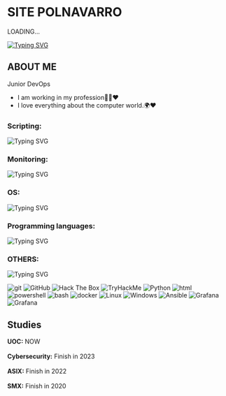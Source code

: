 # SITE POLNAVARRO

LOADING...

[![Typing SVG](https://readme-typing-svg.demolab.com?font=Fira+Code&pause=1000&color=F78C38&random=false&width=435&lines=%E2%96%88%E2%96%88%E2%96%88%E2%96%88%E2%96%88%E2%96%88%E2%96%88%E2%96%88%E2%96%88%E2%96%88%E2%96%88%E2%96%88%E2%96%88%E2%96%88%5D99%25)](https://git.io/typing-svg)

## ABOUT ME

Junior DevOps

- I am working in my profession👨‍🎓♥
- I love everything about the computer world.🌍♥

### Scripting:
![Typing SVG](https://readme-typing-svg.demolab.com?font=Fira+Code&duration=2000&pause=1000&color=F78C38&random=false&width=435&lines=bash;powershell;python)

### Monitoring:
![Typing SVG](https://readme-typing-svg.demolab.com?font=Fira+Code&duration=2000&pause=1000&color=F78C38&random=false&width=435&lines=Prometheus;Grafana;AlertManager)

### OS:
![Typing SVG](https://readme-typing-svg.demolab.com?font=Fira+Code&duration=2000&pause=1000&color=F78C38&random=false&width=435&lines=ubuntu;Fedora;Windows;ParrotOS)

### Programming languages:
![Typing SVG](https://readme-typing-svg.demolab.com?font=Fira+Code&duration=2000&pause=1000&color=F78C38&random=false&width=435&lines=python)

### OTHERS:
![Typing SVG](https://readme-typing-svg.demolab.com?font=Fira+Code&duration=2000&pause=1000&color=F78C38&random=false&width=435&lines=docker;Jenkins;Discordpy;FastAPI;Flask)

<p>
  <img alt="git" src="https://img.shields.io/badge/-Git-F05032?style=flat-square&logo=git&logoColor=white" />
  <img alt="GitHub" src="https://img.shields.io/badge/-GitHub-181717?style=flat-square&logo=GitHub&logoColor=white" />
  <img alt="Hack The Box" src="https://img.shields.io/badge/-Hack%20The%20Box-9FEF00?style=flat-square&logo=Hack%20The%20Box&logoColor=white" />
  <img alt="TryHackMe" src="https://img.shields.io/badge/-TryHackMe-212C42?style=flat-square&logo=TryHackMe&logoColor=white" />
  <img alt="Python" src="https://img.shields.io/badge/-Python-3776AB?style=flat-square&logo=python&logoColor=white" />
  <img alt="html" src="https://img.shields.io/badge/-HTML5-E34F26?style=flat-square&logo=HTML5&logoColor=white" />
  <img alt="powershell" src="https://img.shields.io/badge/-powershell-5391FE?style=flat-square&logo=PowerShell&logoColor=white" />
  <img alt="bash" src="https://img.shields.io/badge/-bash-4EAA25?style=flat-square&logo=GNU%20Bash&logoColor=white" />
  <img alt="docker" src="https://img.shields.io/badge/-docker-2496ED?style=flat-square&logo=Docker&logoColor=white" />
  <img alt="Linux" src="https://img.shields.io/badge/-Linux-FCC624?style=flat-square&logo=Linux&logoColor=white" />
  <img alt="Windows" src="https://img.shields.io/badge/-Windows-0078D6?style=flat-square&logo=Windows&logoColor=white" />
  <img alt="Ansible" src="https://img.shields.io/badge/-Ansible-EBECEC?style=flat-square&logo=Ansible&logoColor=black"/>
  <img alt="Grafana" src="https://img.shields.io/badge/-Grafana-black?style=flat-square&logo=Grafana&logoColor=orange"/>
  <img alt="Grafana" src="https://img.shields.io/badge/-Prometheus-black?style=flat-square&logo=Prometheus&logoColor=red"/>


</p>



## Studies
**UOC:** NOW
<br><br>
**Cybersecurity:** Finish in 2023 
<br><br>
**ASIX:** Finish in 2022
<br></br>
**SMX:** Finish in 2020


